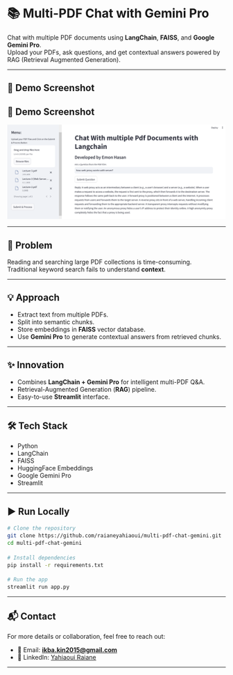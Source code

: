# 📚 Multi-PDF Chat with Gemini Pro

Chat with multiple PDF documents using **LangChain**, **FAISS**, and **Google Gemini Pro**.  
Upload your PDFs, ask questions, and get contextual answers powered by RAG (Retrieval Augmented Generation).

---

## 📸 Demo Screenshot
## 📸 Demo Screenshot
![Chat With Multiple PDFs](assets/Chat%20With%20multiple%20Pdf%20Documents%20with%20Langchain.png)


---

## 🚀 Problem
Reading and searching large PDF collections is time-consuming.  
Traditional keyword search fails to understand **context**.

---

## 💡 Approach
- Extract text from multiple PDFs.
- Split into semantic chunks.
- Store embeddings in **FAISS** vector database.
- Use **Gemini Pro** to generate contextual answers from retrieved chunks.

---

## ✨ Innovation
- Combines **LangChain + Gemini Pro** for intelligent multi-PDF Q&A.
- Retrieval-Augmented Generation (**RAG**) pipeline.
- Easy-to-use **Streamlit** interface.

---

## 🛠️ Tech Stack
- Python
- LangChain
- FAISS
- HuggingFace Embeddings
- Google Gemini Pro
- Streamlit

---

## ▶️ Run Locally

```bash
# Clone the repository
git clone https://github.com/raianeyahiaoui/multi-pdf-chat-gemini.git
cd multi-pdf-chat-gemini

# Install dependencies
pip install -r requirements.txt

# Run the app
streamlit run app.py
```

---

## 📬 Contact

For more details or collaboration, feel free to reach out:

* 📧 Email: **[ikba.kin2015@gmail.com](mailto:ikba.kin2015@gmail.com)**
* 🔗 LinkedIn: [Yahiaoui Raiane](https://www.linkedin.com/in/yahiaoui-raiane-253911262/)

---

